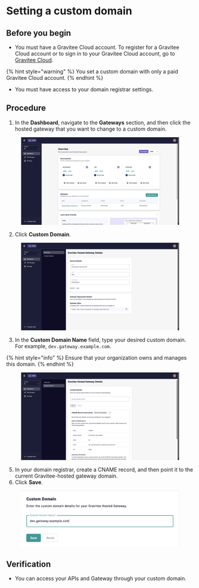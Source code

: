 # Setting a custom domain

## Before you begin

* You must have a Gravitee Cloud account. To register for a Gravitee Cloud account or to sign in to your Gravitee Cloud account, go to [Gravitee Cloud](https://eu-auth.cloud.gravitee.io/cloud/register?response_type=code\&client_id=fd45d898-e621-4b12-85d8-98e621ab1237\&state=TG15Ym11b3VBfkZFOC5yaEV5Lkp4QThYLnlxTS45R3lhYWRCVmxBemxSUWFH\&redirect_uri=https%3A%2F%2Feu.cloud.gravitee.io\&scope=openid+profile+email+offline_access\&code_challenge=AFIIIryTl43nsxq8cT-FTU9Umfp42j7jhJTeU2Y6vhE\&code_challenge_method=S256\&nonce=TG15Ym11b3VBfkZFOC5yaEV5Lkp4QThYLnlxTS45R3lhYWRCVmxBemxSUWFH\&hubspotutk=169d02e0ddc1d02ed3202bcac0869f20).

{% hint style="warning" %}
You set a custom domain with only a paid Gravitee Cloud account.
{% endhint %}

* You must have access to your domain registrar settings.

## Procedure

1. In the **Dashboard**, navigate to the **Gateways** section, and then click the hosted gateway that you want to change to a custom domain.&#x20;

<figure><img src="../../.gitbook/assets/image (30).png" alt=""><figcaption></figcaption></figure>

2. Click **Custom Domain**.

<figure><img src="../../.gitbook/assets/image (31).png" alt=""><figcaption></figcaption></figure>

3. In the **Custom Domain Name** field, type your desired custom domain. For example, `dev.gateway.example.com`.

{% hint style="info" %}
Ensure that your organization owns and manages this domain.
{% endhint %}

<figure><img src="../../.gitbook/assets/image (32).png" alt=""><figcaption></figcaption></figure>

5. In your domain registrar, create a CNAME record, and then point it to the current Gravitee-hosted gateway domain.
6. Click **Save**.&#x20;

<figure><img src="../../.gitbook/assets/image (33).png" alt=""><figcaption></figcaption></figure>

## Verification

* You can access your APIs and Gateway through your custom domain.

